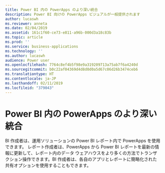 ```yaml
---
title: Power BI 内の PowerApps のより深い統合
description: Power BI 向けの PowerApps ビジュアルが一般提供されます
author: lucaswh
ms.reviewer: anneta
ms.date: 02/04/2019
ms.assetid: 161c1f60-ce73-e811-a96b-000d3a18c83b
ms.topic: article
ms.prod: ''
ms.service: business-applications
ms.technology: ''
ms.author: lucaswh
audience: Power user
ms.openlocfilehash: 7764c8ef4b5f98e9a319209713a75ab7f6a4240d
ms.sourcegitcommit: b0c22af04369d4d8d0d0a5d67c06d26b3474ceb6
ms.translationtype: HT
ms.contentlocale: ja-JP
ms.lasthandoff: 02/11/2019
ms.locfileid: "379043"
---
```

# <a name="deeper-powerapps-integration-in-power-bi"></a>Power BI 内の PowerApps のより深い統合




BI 作成者は、運用ソリューションの Power BI レポート内で PowerApps を使用できます。 レポート作成者は、PowerApps から Power BI レポートを最新の情報に更新して、レポート内のデータ ウェアハウスをより多くの方法でトランザクション操作できます。BI 作成者は、各自のアプリとレポートに簡略化された共有オプションを使用することもできます。
